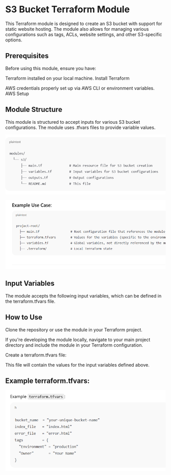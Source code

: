 # S3 Bucket Terraform Module


This Terraform module is designed to create an S3 bucket with support for static website hosting. The module also allows for managing various configurations such as tags, ACLs, website settings, and other S3-specific options.


## Prerequisites
Before using this module, ensure you have:

Terraform installed on your local machine. Install Terraform

AWS credentials properly set up via AWS CLI or environment variables. AWS Setup


## Module Structure
This module is structured to accept inputs for various S3 bucket configurations. The module uses .tfvars files to provide variable values.

![alt text](image.png)

![alt text](image-1.png)

## Input Variables
The module accepts the following input variables, which can be defined in the terraform.tfvars file.


## How to Use
Clone the repository or use the module in your Terraform project.

If you're developing the module locally, navigate to your main project directory and include the module in your Terraform configuration.

Create a terraform.tfvars file:

This file will contain the values for the input variables defined above.

## Example terraform.tfvars:

![alt text](image-2.png)
